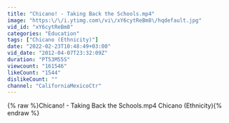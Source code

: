 ```yaml
---
title: "Chicano! - Taking Back the Schools.mp4"
image: "https:\/\/i.ytimg.com\/vi\/xY6cytReBm8\/hqdefault.jpg"
vid_id: "xY6cytReBm8"
categories: "Education"
tags: ["Chicano (Ethnicity)"]
date: "2022-02-23T10:48:49+03:00"
vid_date: "2012-04-07T23:32:09Z"
duration: "PT53M55S"
viewcount: "161546"
likeCount: "1544"
dislikeCount: ""
channel: "CaliforniaMexicoCtr"
---
```

{% raw %}Chicano! - Taking Back the Schools.mp4 Chicano (Ethnicity){% endraw %}
